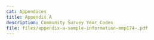 ```yaml
---
cat: Appendices
title: Appendix A
description: Community Survey Year Codes
file: files/appendix-a-sample-information-mmp174-.pdf
---
```

